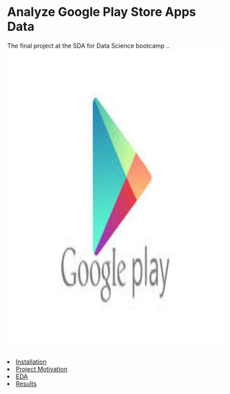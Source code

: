 # **Analyze Google Play Store Apps Data**
The final project at the SDA for Data Science bootcamp ..
<img width="700" height="700" src="googleplay.jpg">


<li><a href="#Installation">Installation</a></li>
<li><a href="#Project Motivation">Project Motivation</a></li>
<li><a href="#EDA">EDA</a></li>
<li><a href="#Results">Results</a></li>

